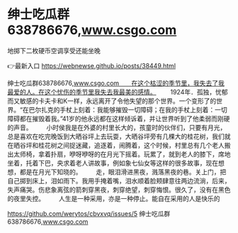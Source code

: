 # 绅士吃瓜群638786676,www.csgo.com
地掷下二枚硬币空调享受还能坐晚

👉最新入口 https://webnewse.github.io/posts/38449.html

绅士吃瓜群638786676,www.csgo.com　　在这个枯涩的季节里，我失去了我最爱的人。在这个忧伤的季节里我失去我最美的感情。
　　1924年．孤独，忧郁而又敏感的卡夫卡和K一样，永远离开了令他失望的那个世界。一个变形了的世界。“在巴尔扎克的手杖上刻着：我能够摧毁一切障碍；在我的手杖上刻着：一切障碍都在摧毁着我。”41岁的他永远都在这样倾诉着，并让世界听到了他柔弱而刚硬的声音。
　　小时侯我是在外婆的村里长大的，孩童时的伙伴们，只要有月光，总是喜欢在吃完晚饭到大晒谷坪上去玩耍，大晒谷坪旁有几棵大的桂花树，我们就在晒谷坪和桂花树之间捉迷藏，追逐着，闹腾着，这个时候，村里总有几个老人搬出太师椅，拿着扑扇，咿呀咿呀的在月光下摇着。玩累了，就到老人的膝下，席地坐着，托着下巴，央求着老人讲故事，例如象七仙女等这样的很多故事，现在想想，都是在月光下知晓的。
　　走，眼泪滑进黑夜，溅落黑夜的巷。关上门，把自己掷到床上，泪如雨下。我用手掩着嘴，泪水顺着脸颊肆意往两边流淌，后来，失声痛哭。伤悲象离弦的箭刺穿黑夜，刺穿绝望，刺穿悔恨。很久了，没有在黑色的夜里失控。
　　人生是一种采用，亦是一种停止。能自在采用的人是快乐的

https://github.com/werytos/cbvxvq/issues/5
绅士吃瓜群638786676,www.csgo.com
